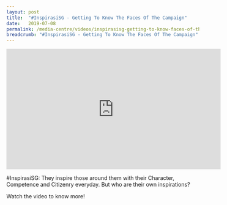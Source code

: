 ```yaml
---
layout: post
title:  "#InspirasiSG - Getting To Know The Faces Of The Campaign"
date:   2019-07-08
permalink: /media-centre/videos/inspirasisg-getting-to-know-faces-of-the-campaign/
breadcrumb: "#InspirasiSG - Getting To Know The Faces Of The Campaign"
---
```


<div class="bp-youtube">
<iframe width="560" height="315" src="https://www.youtube.com/embed/XYqEW0unknk" frameborder="0" allow="accelerometer; autoplay; encrypted-media; gyroscope; picture-in-picture" allowfullscreen></iframe>
</div>

#InspirasiSG: They inspire those around them with their Character, Competence and Citizenry everyday. But who are their own inspirations? 

Watch the video to know more!

